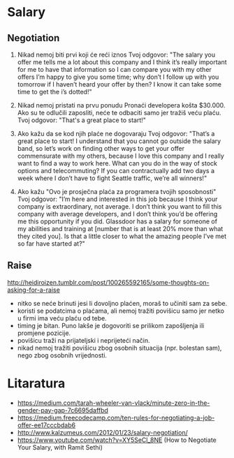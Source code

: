 # Salary

## Negotiation

1. Nikad nemoj biti prvi koji će reći iznos
Tvoj odgovor: "The salary you offer me tells me a lot about this company and I think it’s really important for me to have that information so I can compare you with my other offers I’m happy to give you some time; why don’t I follow up with you tomorrow if I haven’t heard your offer by then? I know it can take some time to get the i’s dotted!"

2. Nikad nemoj pristati na prvu ponudu
Pronaći developera košta $30.000. Ako su te odlučili zaposliti, neće te odbaciti samo jer tražiš veću plaću.
Tvoj odgovor: "That's a great place to start!"

3. Ako kažu da se kod njih plaće ne dogovaraju
Tvoj odgovor: "That’s a great place to start! I understand that you cannot go outside the salary band, so let’s work on finding other ways to get your offer commensurate with my others, because I love this company and I really want to find a way to work here. What can you do in the way of stock options and telecommuting? If you can contractually add two days a week where I don’t have to fight Seattle traffic, we’re all winners!"

4. Ako kažu "Ovo je prosječna plaća za programera tvojih sposobnosti"
Tvoj odgovor: "I’m here and interested in this job because I think your company is extraordinary, not average. I don’t think you want to fill this company with average developers, and I don’t think you’d be offering me this opportunity if you did. Glassdoor has a salary for someone of my abilities and training at [number that is at least 20% more than what they cited you]. Is that a little closer to what the amazing people I’ve met so far have started at?"


## Raise
http://heidiroizen.tumblr.com/post/100265592165/some-thoughts-on-asking-for-a-raise
- nitko se neće brinuti jesi li dovoljno plaćen, moraš to učiniti sam za sebe.
- koristi se podatcima o plaćama, ali nemoj tražiti povišicu samo jer netko u firmi ima veću plaću od tebe.
- timing je bitan. Puno lakše je dogovoriti se prilikom zapošljenja ili promjene pozicije.
- povišicu traži na prijateljski i neprijeteći način.
- nikad nemoj tražiti povišicu zbog osobnih situacija (npr. bolestan sam), nego zbog osobnih vrijednosti.


# Litaratura
* https://medium.com/tarah-wheeler-van-vlack/minute-zero-in-the-gender-pay-gap-7c6695daffbd
* https://medium.freecodecamp.com/ten-rules-for-negotiating-a-job-offer-ee17cccbdab6
* http://www.kalzumeus.com/2012/01/23/salary-negotiation/
* https://www.youtube.com/watch?v=XY5SeCl_8NE (How to Negotiate Your Salary, with Ramit Sethi)
